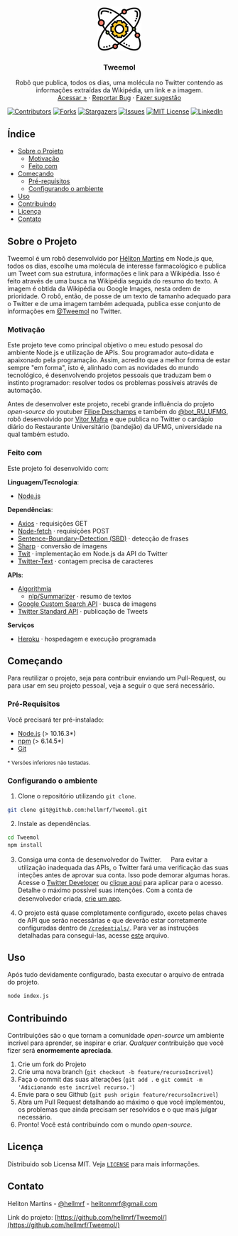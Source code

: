 <!-- PROJECT LOGO -->
<br />
<p align="center">
  <a href="https://github.com/hellmrf/Tweemol">
    <img src="icon.png" alt="Logo" width="100" height="100">
  </a>

  <h3 align="center">Tweemol</h3>

  <p align="center">
    Robô que publica, todos os dias, uma molécula no Twitter contendo as informações extraídas da Wikipédia, um link e a imagem.
    <br />
    <a href="https://twitter.com/tweemol" target="_blank">Acessar »</a>
    ·
    <a href="https://github.com/hellmrf/Tweemol/issues">Reportar Bug</a>
    ·
    <a href="https://github.com/hellmrf/Tweemol/issues">Fazer sugestão</a>
  </p>
</p>

[![Contributors][contributors-shield]][contributors-url]
[![Forks][forks-shield]][forks-url]
[![Stargazers][stars-shield]][stars-url]
[![Issues][issues-shield]][issues-url]
[![MIT License][license-shield]][license-url]
[![LinkedIn][linkedin-shield]][linkedin-url]

<!-- ÍNDICE -->
## Índice

* [Sobre o Projeto](#sobre-o-projeto)
  * [Motivação](#motivação)
  * [Feito com](#feito-com)
* [Começando](#começando)
  * [Pré-requisitos](#pré-requisitos)
  * [Configurando o ambiente](#configurando-o-ambiente)
* [Uso](#uso)
* [Contribuindo](#contribuindo)
* [Licença](#licença)
* [Contato](#contato)


<!-- SOBRE O PROJETO -->
## Sobre o Projeto

Tweemol é um robô desenvolvido por [Héliton Martins](https://github.com/hellmrf/) em Node.js que, todos os dias, escolhe uma molécula de interesse farmacológico e publica um Tweet com sua estrutura, informações e link para a Wikipédia. Isso é feito através de uma busca na Wikipédia seguida do resumo do texto. A imagem é obtida da Wikipédia ou Google Images, nesta ordem de prioridade. O robô, então, de posse de um texto de tamanho adequado para o Twitter e de uma imagem também adequada, publica esse conjunto de informações em [@Tweemol](https://twitter.com/tweemol) no Twitter.

### Motivação
Este projeto teve como principal objetivo o meu estudo pesosal do ambiente Node.js e utilização de APIs. Sou programador auto-didata e apaixonado pela programação. Assim, acredito que a melhor forma de estar sempre "em forma", isto é, alinhado com as novidades do mundo tecnológico, é desenvolvendo projetos pessoais que traduzam bem o instinto programador: resolver todos os problemas possíveis através de automação.

Antes de desenvolver este projeto, recebi grande influência do projeto *open-source* do youtuber [Filipe Deschamps](https://www.youtube.com/watch?v=kjhu1LEmRpY) e também do [@bot_RU_UFMG](https://github.com/vitor-mafra/bot_bandejao_UFMG), robô desenvolvido por [Vitor Mafra](https://github.com/vitor-mafra/) e que publica no Twitter o cardápio diário do Restaurante Universitário (bandejão) da UFMG, universidade na qual também estudo.

### Feito com
Este projeto foi desenvolvido com:

**Linguagem/Tecnologia**:
* [Node.js](https://nodejs.org/)

**Dependências**:
* [Axios](https://www.npmjs.com/package/axios) · requisições GET
* [Node-fetch](https://www.npmjs.com/package/node-fetch) · requisições POST
* [Sentence-Boundary-Detection (SBD)](https://www.npmjs.com/package/sbd) · detecção de frases
* [Sharp](https://www.npmjs.com/package/sharp) · conversão de imagens
* [Twit](https://www.npmjs.com/package/twit) · implementação em Node.js da API do Twitter
* [Twitter-Text](https://www.npmjs.com/package/twitter-text) · contagem precisa de caracteres

**APIs**:
* [Algorithmia](https://algorithmia.com/)
  * [nlp/Summarizer](https://algorithmia.com/algorithms/nlp/Summarizer) · resumo de textos
* [Google Custom Search API](https://developers.google.com/custom-search/v1/overview) · busca de imagens
* [Twitter Standard API](https://developer.twitter.com/) · publicação de Tweets

**Serviços**
* [Heroku](https://heroku.com/) · hospedagem e execução programada

<!-- COMEÇANDO -->
## Começando

Para reutilizar o projeto, seja para contribuir enviando um Pull-Request, ou para usar em seu projeto pessoal, veja a seguir o que será necessário.

### Pré-Requisitos

Você precisará ter pré-instalado:

* [Node.js](https://nodejs.org/) (> 10.16.3*)
* [npm](https://www.npmjs.com/) (> 6.14.5*)
* [Git](https://git-scm.com/)

<small>* Versões inferiores não testadas.</small>
### Configurando o ambiente
1. Clone o repositório utilizando `git clone`.

```sh
git clone git@github.com:hellmrf/Tweemol.git
```

2. Instale as dependências.

```sh
cd Tweemol
npm install
```

3. Consiga uma conta de desenvolvedor do Twitter.
ㅤ
Para evitar a utilização inadequada das APIs, o Twitter fará uma verificação das suas inteções antes de aprovar sua conta. Isso pode demorar algumas horas. Acesse o [Twitter Developer](https://developer.twitter.com/) ou [clique aqui](https://developer.twitter.com/en/apply-for-access) para aplicar para o acesso. Detalhe o máximo possível suas intenções.
Com a conta de desenvolvedor criada, [crie um app](https://developer.twitter.com/en/apps).
ㅤ

4. O projeto está quase completamente configurado, exceto pelas chaves de API que serão necessárias e que deverão estar corretamente configuradas dentro de [`/credentials/`](https://github.com/hellmrf/Tweemol/tree/master/credentials). Para ver as instruções detalhadas para consegui-las, acesse [este](https://github.com/hellmrf/Tweemol/blob/master/credentials/README.md) arquivo.


<!-- Uso -->
## Uso

Após tudo devidamente configurado, basta executar o arquivo de entrada do projeto.
```sh
node index.js
```


<!-- CONTRIBUINDO -->
## Contribuindo

Contribuições são o que tornam a comunidade *open-source* um ambiente incrível para aprender, se inspirar e criar. *Qualquer* contribuição que você fizer será **enormemente apreciada**.

1. Crie um fork do Projeto
2. Crie uma nova branch (`git checkout -b feature/recursoIncrivel`)
3. Faça o commit das suas alterações (`git add .` e `git commit -m 'Adicionando este incrível recurso.'`)
4. Envie para o seu Github (`git push origin feature/recursoIncrivel`)
5. Abra um Pull Request detalhando ao máximo o que você implementou, os problemas que ainda precisam ser resolvidos e o que mais julgar necessário.
6. Pronto! Você está contribuindo com o mundo *open-source*.


<!-- LICENÇA -->
## Licença

Distribuido sob Licensa MIT. Veja [`LICENSE`](./LICENSE.txt) para mais informações.


<!-- CONTACT -->
## Contato

Heliton Martins - [@hellmrf](https://twitter.com/hellmrf) - helitonmrf@gmail.com

Link do projeto: [https://github.com/hellmrf/Tweemol/](https://github.com/hellmrf/Tweemol/)


<!-- MARKDOWN LINKS & IMAGES -->
<!-- https://www.markdownguide.org/basic-syntax/#reference-style-links -->
[contributors-shield]: https://img.shields.io/github/contributors/hellmrf/Tweemol.svg?style=flat-square
[contributors-url]: https://github.com/hellmrf/Tweemol/graphs/contributors
[forks-shield]: https://img.shields.io/github/forks/hellmrf/Tweemol.svg?style=flat-square
[forks-url]: https://github.com/hellmrf/Tweemol/network/members
[stars-shield]: https://img.shields.io/github/stars/hellmrf/Tweemol.svg?style=flat-square
[stars-url]: https://github.com/hellmrf/Tweemol/stargazers
[issues-shield]: https://img.shields.io/github/issues/hellmrf/Tweemol.svg?style=flat-square
[issues-url]: https://github.com/hellmrf/Tweemol/issues
[license-shield]: https://img.shields.io/github/license/hellmrf/Tweemol.svg?style=flat-square
[license-url]: https://github.com/hellmrf/Tweemol/blob/master/LICENSE.txt
[linkedin-shield]: https://img.shields.io/badge/-LinkedIn-black.svg?style=flat-square&logo=linkedin&colorB=555
[linkedin-url]: https://www.linkedin.com/in/helitonmrf
